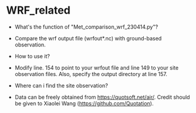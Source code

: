# WRF_related
- What's the function of "Met_comparison_wrf_230414.py"?
- Compare the wrf output file (wrfout*.nc) with ground-based observation.

- How to use it?
- Modify line. 154 to point to your wrfout file and line 149 to your site observation files. Also, specify the output directory at line 157.

- Where can i find the site observation?
- Data can be freely obtained from https://quotsoft.net/air/. Credit should be given to Xiaolei Wang (https://github.com/Quotation). 
